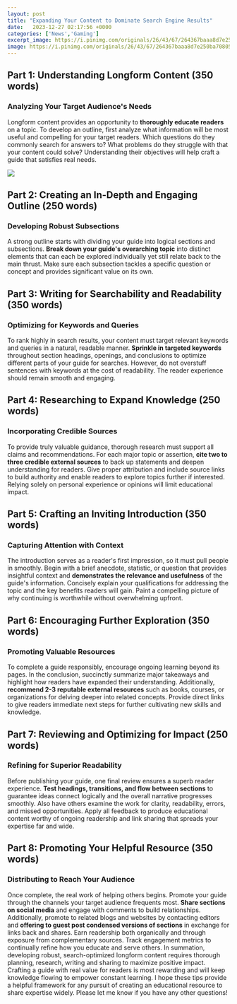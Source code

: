 ```yaml
---
layout: post
title: "Expanding Your Content to Dominate Search Engine Results"
date:   2023-12-27 02:17:56 +0000
categories: ['News','Gaming']
excerpt_image: https://i.pinimg.com/originals/26/43/67/264367baaa8d7e250ba708054596acce.png
image: https://i.pinimg.com/originals/26/43/67/264367baaa8d7e250ba708054596acce.png
---
```


## Part 1: Understanding Longform Content  (350 words)
### Analyzing Your Target Audience's Needs  
Longform content provides an opportunity to **thoroughly educate readers** on a topic. To develop an outline, first analyze what information will be most useful and compelling for your target readers. Which questions do they commonly search for answers to? What problems do they struggle with that your content could solve? Understanding their objectives will help craft a guide that satisfies real needs. 

![](https://www.adworthmedia.org/images/seo.jpg)
## Part 2: Creating an In-Depth and Engaging Outline (250 words)  
### Developing Robust Subsections
A strong outline starts with dividing your guide into logical sections and subsections. **Break down your guide's overarching topic** into distinct elements that can each be explored individually yet still relate back to the main thrust. Make sure each subsection tackles a specific question or concept and provides significant value on its own. 
## Part 3: Writing for Searchability and Readability (350 words)  
### Optimizing for Keywords and Queries  
To rank highly in search results, your content must target relevant keywords and queries in a natural, readable manner. **Sprinkle in targeted keywords** throughout section headings, openings, and conclusions to optimize different parts of your guide for searches. However, do not overstuff sentences with keywords at the cost of readability. The reader experience should remain smooth and engaging.
## Part 4: Researching to Expand Knowledge (250 words)
### Incorporating Credible Sources  
To provide truly valuable guidance, thorough research must support all claims and recommendations. For each major topic or assertion, **cite two to three credible external sources** to back up statements and deepen understanding for readers. Give proper attribution and include source links to build authority and enable readers to explore topics further if interested. Relying solely on personal experience or opinions will limit educational impact.
## Part 5: Crafting an Inviting Introduction (350 words)  
### Capturing Attention with Context  
The introduction serves as a reader's first impression, so it must pull people in smoothly. Begin with a brief anecdote, statistic, or question that provides insightful context and **demonstrates the relevance and usefulness** of the guide's information. Concisely explain your qualifications for addressing the topic and the key benefits readers will gain. Paint a compelling picture of why continuing is worthwhile without overwhelming upfront.
## Part 6: Encouraging Further Exploration (350 words)
### Promoting Valuable Resources  
To complete a guide responsibly, encourage ongoing learning beyond its pages. In the conclusion, succinctly summarize major takeaways and highlight how readers have expanded their understanding. Additionally, **recommend 2-3 reputable external resources** such as books, courses, or organizations for delving deeper into related concepts. Provide direct links to give readers immediate next steps for further cultivating new skills and knowledge. 
## Part 7: Reviewing and Optimizing for Impact (250 words)
### Refining for Superior Readability
Before publishing your guide, one final review ensures a superb reader experience. **Test headings, transitions, and flow between sections** to guarantee ideas connect logically and the overall narrative progresses smoothly. Also have others examine the work for clarity, readability, errors, and missed opportunities. Apply all feedback to produce educational content worthy of ongoing readership and link sharing that spreads your expertise far and wide.
## Part 8: Promoting Your Helpful Resource (350 words)  
### Distributing to Reach Your Audience
Once complete, the real work of helping others begins. Promote your guide through the channels your target audience frequents most. **Share sections on social media** and engage with comments to build relationships. Additionally, promote to related blogs and websites by contacting editors and **offering to guest post condensed versions of sections** in exchange for links back and shares. Earn readership both organically and through exposure from complementary sources. Track engagement metrics to continually refine how you educate and serve others.
In summation, developing robust, search-optimized longform content requires thorough planning, research, writing and sharing to maximize positive impact. Crafting a guide with real value for readers is most rewarding and will keep knowledge flowing to empower constant learning. I hope these tips provide a helpful framework for any pursuit of creating an educational resource to share expertise widely. Please let me know if you have any other questions!
